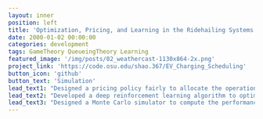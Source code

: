 ```yaml
---
layout: inner
position: left
title: 'Optimization, Pricing, and Learning in the Ridehailing Systems'
date: 2000-01-02 00:00:00
categories: development
tags: GameTheory QueueingTheory Learning
featured_image: '/img/posts/02_weathercast-1130x864-2x.png'
project_link: 'https://code.osu.edu/shao.367/EV_Charging_Scheduling'
button_icon: 'github'
button_text: 'Simulation'
lead_text1: "Designed a pricing policy fairly to allocate the operation cost of a ridehailing system with asymmetric elastic demands"
lead_text2: "Developed a deep reinforcement learning algorithm to optimize empty vehicle miles traveled and passenger waiting time in a ridehailing system"
lead_text3: "Designed a Monte Carlo simulator to compute the performance metrics under various rebalancing algorithms in a multimodal transportation system"
---
```

